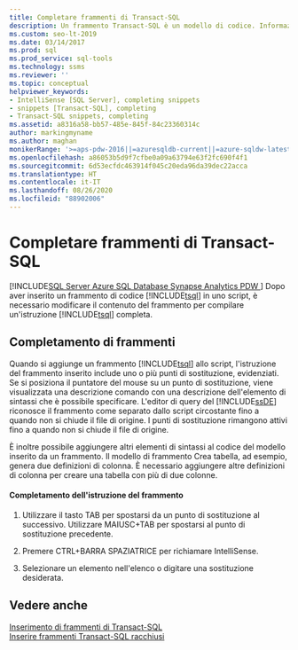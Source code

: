```yaml
---
title: Completare frammenti di Transact-SQL
description: Un frammento Transact-SQL è un modello di codice. Informazioni su come personalizzarne l'uso inserendo il contenuto in corrispondenza dei punti di sostituzione e aggiungendo elementi di sintassi al modello.
ms.custom: seo-lt-2019
ms.date: 03/14/2017
ms.prod: sql
ms.prod_service: sql-tools
ms.technology: ssms
ms.reviewer: ''
ms.topic: conceptual
helpviewer_keywords:
- IntelliSense [SQL Server], completing snippets
- snippets [Transact-SQL], completing
- Transact-SQL snippets, completing
ms.assetid: a8316a58-bb57-485e-845f-84c23360314c
author: markingmyname
ms.author: maghan
monikerRange: '>=aps-pdw-2016||=azuresqldb-current||=azure-sqldw-latest||>=sql-server-2016||=sqlallproducts-allversions||>=sql-server-linux-2017||=azuresqldb-mi-current'
ms.openlocfilehash: a86053b5d9f7cfbe0a09a63794e63f2fc690f4f1
ms.sourcegitcommit: 6d53ecfdc463914f045c20eda96da39dec22acca
ms.translationtype: HT
ms.contentlocale: it-IT
ms.lasthandoff: 08/26/2020
ms.locfileid: "88902006"
---
```

# <a name="complete-transact-sql-snippets"></a>Completare frammenti di Transact-SQL
[!INCLUDE[SQL Server Azure SQL Database Synapse Analytics PDW ](../../includes/applies-to-version/sql-asdb-asdbmi-asa-pdw.md)]
  Dopo aver inserito un frammento di codice [!INCLUDE[tsql](../../includes/tsql-md.md)] in uno script, è necessario modificare il contenuto del frammento per compilare un'istruzione [!INCLUDE[tsql](../../includes/tsql-md.md)] completa.  
  
## <a name="completing-snippets"></a>Completamento di frammenti  
 Quando si aggiunge un frammento [!INCLUDE[tsql](../../includes/tsql-md.md)] allo script, l'istruzione del frammento inserito include uno o più punti di sostituzione, evidenziati. Se si posiziona il puntatore del mouse su un punto di sostituzione, viene visualizzata una descrizione comando con una descrizione dell'elemento di sintassi che è possibile specificare. L'editor di query del [!INCLUDE[ssDE](../../includes/ssde-md.md)] riconosce il frammento come separato dallo script circostante fino a quando non si chiude il file di origine. I punti di sostituzione rimangono attivi fino a quando non si chiude il file di origine.  
  
 È inoltre possibile aggiungere altri elementi di sintassi al codice del modello inserito da un frammento. Il modello di frammento Crea tabella, ad esempio, genera due definizioni di colonna. È necessario aggiungere altre definizioni di colonna per creare una tabella con più di due colonne.  
  
#### <a name="completing-the-snippet-statement"></a>Completamento dell'istruzione del frammento  
  
1.  Utilizzare il tasto TAB per spostarsi da un punto di sostituzione al successivo. Utilizzare MAIUSC+TAB per spostarsi al punto di sostituzione precedente.  
  
2.  Premere CTRL+BARRA SPAZIATRICE per richiamare IntelliSense.  
  
3.  Selezionare un elemento nell'elenco o digitare una sostituzione desiderata.  
  
## <a name="see-also"></a>Vedere anche  
 [Inserimento di frammenti di Transact-SQL](../../relational-databases/scripting/insert-transact-sql-snippets.md)   
 [Inserire frammenti Transact-SQL racchiusi](../../relational-databases/scripting/insert-surround-with-transact-sql-snippets.md)  
  
  
